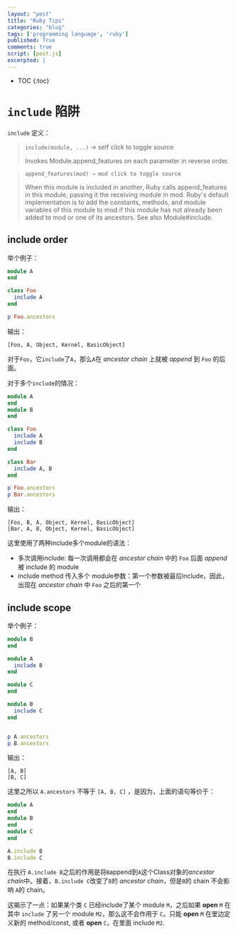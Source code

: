 ```yaml
---
layout: "post"
title: "Ruby Tips"
categories: "blog"
tags: ['programming language', 'ruby']
published: True
comments: true
script: [post.js]
excerpted: |
---
```


* TOC
{:toc}

# `include` 陷阱

`include` 定义：

> `include(module, ...)` → self click to toggle source
> 
> Invokes Module.append_features on each parameter in reverse order.

> `append_features(mod) → mod click to toggle source`
> 
> When this module is included in another, Ruby calls append_features in this module, passing it the receiving module in mod. Ruby's default implementation is to add the constants, methods, and module variables of this module to mod if this module has not already been added to mod or one of its ancestors. See also Module#include.

## include order

举个例子：

```ruby
module A
end

class Foo
  include A
end

p Foo.ancestors
```

输出：

```
[Foo, A, Object, Kernel, BasicObject]
```

对于`Foo`，它`include`了`A`，那么`A`在 *ancestor chain* 上就被 *append* 到 `Foo` 的后面。

对于多个`include`的情况：

```ruby
module A
end
module B
end

class Foo
  include A
  include B
end

class Bar
  include A, B
end

p Foo.ancestors
p Bar.ancestors
```

输出：

```
[Foo, B, A, Object, Kernel, BasicObject]
[Bar, A, B, Object, Kernel, BasicObject]
```

这里使用了两种include多个module的语法：

- 多次调用include: 每一次调用都会在 *ancestor chain* 中的 `Foo` 后面 *append* 被 include 的 module
- include method 传入多个 module参数：第一个参数被最后include，因此，出现在 *ancestor chain* 中 `Foo` 之后的第一个

## include scope

举个例子：

```ruby
module B
end

module A
  include B
end

module C
end

module B
  include C
end


p A.ancestors
p B.ancestors
```

输出：

```
[A, B]
[B, C]
```

这里之所以 `A.ancestors` 不等于 `[A, B, C]` ，是因为，上面的语句等价于：

```ruby
module A
end
module B
end
module C
end

A.include B
B.include C
```

在执行 `A.include B`之后的作用是将`B`append到`A`这个Class对象的*ancestor chain*中。接着，`B.include C`改变了`B`的 *ancestor chain*，但是`B`的 chain 不会影响 `A`的 chain。

这揭示了一点：如果某个类 `C` 已经include了某个 module `M`，之后如果 **open** `M` 在其中 `include` 了另一个 module `M2`，那么这不会作用于 `C`。只能 **open** `M` 在里边定义新的 method/const, 或者 **open** `C`，在里面 include `M2`.